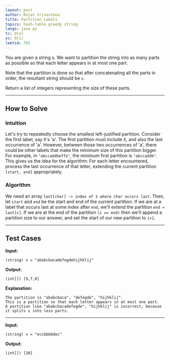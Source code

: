```yaml
---
layout: post
author: Rajat Srivastava
title: Partition Labels
topics: hash-table greedy string
langs: java py
tc: O(n)
sc: O(1)
leetid: 763
---
```


You are given a string s. We want to partition the string into as many parts as possible so that each letter appears in at most one part.

Note that the partition is done so that after concatenating all the parts in order, the resultant string should be `s`.

Return a list of integers representing the size of these parts.

---

## How to Solve

### Intuition

Let's try to repeatedly choose the smallest left-justified partition. 
Consider the first label, say it's 'a'. 
The first partition must include it, and also the last occurrence of 'a'. 
However, between those two occurrences of 'a', 
there could be other labels that make the minimum size of this partition bigger. 
For example, in `"abccaddbeffe"`, the minimum first partition is `"abccaddb"`. 
This gives us the idea for the algorithm: For each letter encountered, 
process the last occurrence of that letter, extending the current partition `[start, end]` appropriately.

### Algorithm

We need an array `last[char] -> index of S where char occurs last`. 
Then, let `start` and `end` be the start and end of the current partition. 
If we are at a label that occurs last at some index after `end`, 
we'll extend the partition `end = last[c]`. 
If we are at the end of the partition `(i == end)` then we'll append a partition size to our answer, 
and set the start of our new partition to `i+1`.

---

## Test Cases

**Input:** 
```
(string) s = "ababcbacadefegdehijhklij"
```

**Output:** 
```
(int[]) [9,7,8]
```

**Explanation:**
```
The partition is "ababcbaca", "defegde", "hijhklij".
This is a partition so that each letter appears in at most one part.
A partition like "ababcbacadefegde", "hijhklij" is incorrect, because it splits s into less parts.
```

---

**Input:**
```
(string) s = "eccbbbbdec"
```

**Output:**
```
(int[]) [10]
```
